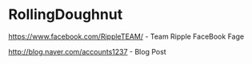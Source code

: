 # RollingDoughnut

https://www.facebook.com/RippleTEAM/ - Team Ripple FaceBook Fage 

http://blog.naver.com/accounts1237 - Blog Post
